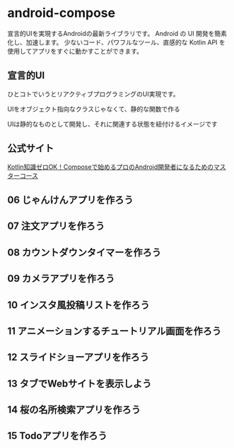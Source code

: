 # android-compose
宣言的UIを実現するAndroidの最新ライブラリです。
Android の UI 開発を簡素化し、加速します。
少ないコード、パワフルなツール、直感的な Kotlin API を使用してアプリをすぐに動かすことができます。

## 宣言的UI
ひとコトでいうとリアクティブプログラミングのUI実現です。

UIをオブジェクト指向なクラスじゃなくて、静的な関数で作る

UIは静的なものとして開発し、それに関連する状態を紐付けるイメージです

## 公式サイト

[Kotlin知識ゼロOK！Composeで始めるプロのAndroid開発者になるためのマスターコース](https://smartphone-zine.hateblo.jp/entry/kotlin_compose_android)

## 06 じゃんけんアプリを作ろう

## 07 注文アプリを作ろう

## 08 カウントダウンタイマーを作ろう

## 09 カメラアプリを作ろう

## 10 インスタ風投稿リストを作ろう

## 11 アニメーションするチュートリアル画面を作ろう

## 12 スライドショーアプリを作ろう

## 13 タブでWebサイトを表示しよう

## 14 桜の名所検索アプリを作ろう

## 15 Todoアプリを作ろう
